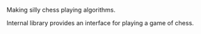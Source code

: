 Making silly chess playing algorithms.

Internal library provides an interface for playing a game of chess.
